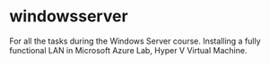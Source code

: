 # windowsserver
For all the tasks during the Windows Server course. Installing a fully functional LAN in Microsoft Azure Lab, Hyper V Virtual Machine.
